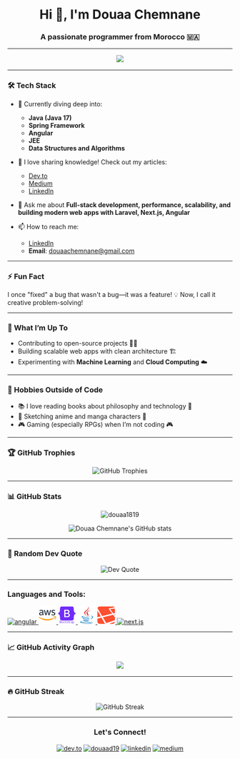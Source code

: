 <h1 align="center">Hi 👋, I'm Douaa Chemnane</h1>
<h3 align="center">A passionate programmer from Morocco 🇲🇦</h3>


---

<p align="center">
  <img src="https://media.giphy.com/media/836HiJc7pgzy8iNXCn/giphy.gif" width="500"/>
</p>

---

### 🛠 Tech Stack
- 🌱 Currently diving deep into:
  - **Java (Java 17)**
  - **Spring Framework**
  - **Angular**
  - **JEE**
  - **Data Structures and Algorithms**
  
- 📝 I love sharing knowledge! Check out my articles:
  - [Dev.to](https://dev.to/douaa19_20)
  - [Medium](https://medium.com/@douaachemnane)
  - [LinkedIn](https://www.linkedin.com/in/douae-chemnane-b75bba254/)

- 💬 Ask me about **Full-stack development, performance, scalability, and building modern web apps with Laravel, Next.js, Angular**

- 📫 How to reach me:
  - [LinkedIn](https://www.linkedin.com/in/douae-chemnane-b75bba254/)
  - **Email**: douaachemnane@gmail.com

---

### ⚡ Fun Fact
I once "fixed" a bug that wasn't a bug—it was a feature! 💡 Now, I call it creative problem-solving!

---

### 🚀 What I’m Up To
- Contributing to open-source projects 🧑‍💻
- Building scalable web apps with clean architecture 🏗
- Experimenting with **Machine Learning** and **Cloud Computing** ☁️

---

### 🎨 Hobbies Outside of Code
- 📚 I love reading books about philosophy and technology 📖
- 🎨 Sketching anime and manga characters 🎨
- 🎮 Gaming (especially RPGs) when I’m not coding 🎮

---

### 🏆 GitHub Trophies

<p align="center">
  <img src="https://github-profile-trophy.vercel.app/?username=douaa1819&theme=radical&no-bg=true" alt="GitHub Trophies" />
</p>

---

### 📊 GitHub Stats

<p align="center">
  <img src="https://github-readme-stats.vercel.app/api/top-langs?username=douaa1819&show_icons=true&locale=en&layout=compact&theme=radical" alt="douaa1819" />
</p>

<p align="center">
  <img src="https://github-readme-stats.vercel.app/api?username=douaa1819&show_icons=true&theme=radical" alt="Douaa Chemnane's GitHub stats" />
</p>

---

### 🧠 Random Dev Quote
<p align="center">
  <img src="https://quotes-github-readme.vercel.app/api?type=horizontal&theme=radical" alt="Dev Quote" />
</p>

---

<h3 align="left">Languages and Tools:</h3>
<p align="left">
  <a href="https://angular.io" target="_blank" rel="noreferrer"> <img src="https://angular.io/assets/images/logos/angular/angular.svg" alt="angular" width="40" height="40"/> </a>
  <a href="https://aws.amazon.com" target="_blank" rel="noreferrer"> <img src="https://raw.githubusercontent.com/devicons/devicon/master/icons/amazonwebservices/amazonwebservices-original-wordmark.svg" alt="aws" width="40" height="40"/> </a>
  <a href="https://getbootstrap.com" target="_blank" rel="noreferrer"> <img src="https://raw.githubusercontent.com/devicons/devicon/master/icons/bootstrap/bootstrap-plain-wordmark.svg" alt="bootstrap" width="40" height="40"/> </a>
  <a href="https://www.java.com" target="_blank" rel="noreferrer"> <img src="https://raw.githubusercontent.com/devicons/devicon/master/icons/java/java-original.svg" alt="java" width="40" height="40"/> </a>
  <a href="https://laravel.com" target="_blank" rel="noreferrer"> <img src="https://raw.githubusercontent.com/devicons/devicon/master/icons/laravel/laravel-plain.svg" alt="laravel" width="40" height="40"/> </a>
  <a href="https://nextjs.org/" target="_blank" rel="noreferrer"> <img src="https://cdn.worldvectorlogo.com/logos/nextjs-3.svg" alt="next.js" width="40" height="40"/> </a>
</p>

---

### 📈 GitHub Activity Graph
<p align="center">
  <img src="https://activity-graph.herokuapp.com/graph?username=douaa1819&theme=react-dark&hide_border=true&area=true"/>
</p>

---

### 🔥 GitHub Streak
<p align="center">
  <img src="https://github-readme-streak-stats.herokuapp.com/?user=douaa1819&theme=radical" alt="GitHub Streak" />
</p>

---

<h3 align="center">Let's Connect!</h3>
<p align="center">
  <a href="https://dev.to/douaa19_20" target="_blank"><img align="center" src="https://raw.githubusercontent.com/rahuldkjain/github-profile-readme-generator/master/src/images/icons/Social/devto.svg" alt="dev.to" height="30" width="40" /></a>
  <a href="https://twitter.com/douaad19" target="_blank"><img align="center" src="https://raw.githubusercontent.com/rahuldkjain/github-profile-readme-generator/master/src/images/icons/Social/twitter.svg" alt="douaad19" height="30" width="40" /></a>
  <a href="https://linkedin.com/in/douae-chemnane" target="_blank"><img align="center" src="https://raw.githubusercontent.com/rahuldkjain/github-profile-readme-generator/master/src/images/icons/Social/linked-in-alt.svg" alt="linkedin" height="30" width="40" /></a>
  <a href="https://medium.com/@douaachemnane" target="_blank"><img align="center" src="https://raw.githubusercontent.com/rahuldkjain/github-profile-readme-generator/master/src/images/icons/Social/medium.svg" alt="medium" height="30" width="40" /></a>
</p>
